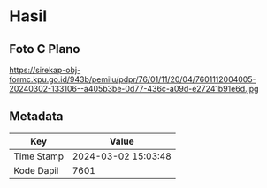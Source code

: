 # Hasil

## Foto C Plano

https://sirekap-obj-formc.kpu.go.id/943b/pemilu/pdpr/76/01/11/20/04/7601112004005-20240302-133106--a405b3be-0d77-436c-a09d-e27241b91e6d.jpg


## Metadata

| Key        | Value               |
| ---------- | ------------------- |
| Time Stamp | 2024-03-02 15:03:48 |
| Kode Dapil | 7601                |



